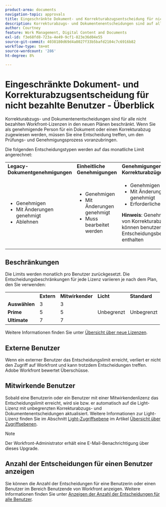 ```yaml
---
product-area: documents
navigation-topic: approvals
title: Eingeschränkte Dokument- und Korrekturabzugsentscheidung für nicht bezahlte Benutzer - Überblick 
description: Korrekturabzugs- und Dokumentenentscheidungen sind auf alle nicht gebührenpflichtigen Workfront-Lizenzen beschränkt. Die Limits werden monatlich pro Benutzer zurückgesetzt.
author: Courtney
feature: Work Management, Digital Content and Documents
exl-id: f3e68fd8-723a-4e49-9cf1-823e36d04e55
source-git-commit: 4038180d69d4a8027f33b5bafd2104c7c6916b82
workflow-type: tm+mt
source-wordcount: '286'
ht-degree: 8%

---
```


# Eingeschränkte Dokument- und Korrekturabzugsentscheidung für nicht bezahlte Benutzer - Überblick

Korrekturabzugs- und Dokumentenentscheidungen sind für alle nicht bezahlten Workfront-Lizenzen in den neuen Plänen beschränkt. Wenn Sie als genehmigende Person für ein Dokument oder einen Korrekturabzug zugewiesen werden, müssen Sie eine Entscheidung treffen, um den Prüfungs- und Genehmigungsprozess voranzubringen.

Die folgenden Entscheidungstypen werden auf das monatliche Limit angerechnet:

<table>
  <tr>

<td><strong>Legacy-Dokumentgenehmigungen</strong> 
   </td>
   <td><strong>Einheitliche Genehmigungen</strong> 
   </td>
   <td><strong>Genehmigungen von Korrekturabzügen</strong> 
   </td>
  </tr>
  <tr>
   <td>
   <ul>
   <li>Genehmigen</li>
    <li>Mit Änderungen genehmigt</li>
     <li>Ablehnen</li>
   </ul>
   </td>
   <td>
      <ul>
   <li>Genehmigen</li>
    <li>Mit Änderungen genehmigt</li>
     <li>Muss bearbeitet werden</li>
   </ul>
   </td>
   <td>
      <ul>
   <li>Genehmigen</li>
    <li>Mit Änderungen genehmigt</li>
     <li>Erforderliche Änderungen</li>
   </ul>
   <p><strong>Hinweis</strong>: Genehmigungen von Korrekturabzügen können benutzerdefinierte Entscheidungsbeschriftungen enthalten</p>
  </tr>
  </tr>
</table>



## Beschränkungen

Die Limits werden monatlich pro Benutzer zurückgesetzt. Die Entscheidungsbeschränkungen für jede Lizenz variieren je nach dem Plan, den Sie verwenden:

<table>
  <tr>
   <td> 
   </td>
   <td><strong>Extern</strong> 
   </td>
   <td><strong>Mitwirkender</strong> 
   </td>
   <td><strong>Licht</strong> 
   </td>
   <td><strong>Standard</strong> 
   </td>
  </tr>
  <tr>
   <td><strong>Auswählen</strong> 
   </td>
   <td>3 
   </td>
   <td>3 
   </td>
   <td rowspan="3" >Unbegrenzt 
   </td>
   <td rowspan="3" >Unbegrenzt 
   </td>
  </tr>
  <tr>
   <td><strong>Prime</strong> 
   </td>
   <td>5 
   </td>
   <td>5 
   </td>
  </tr>
  <tr>
   <td><strong>Ultimate</strong> 
   </td>
   <td>7 
   </td>
   <td>7 
   </td>
  </tr>
</table>

Weitere Informationen finden Sie unter [Übersicht über neue Lizenzen](/help/quicksilver/administration-and-setup/add-users/how-access-levels-work/licenses-overview.md).

## Externe Benutzer

Wenn ein externer Benutzer das Entscheidungslimit erreicht, verliert er nicht den Zugriff auf Workfront und kann trotzdem Entscheidungen treffen. Adobe Workfront bewertet Überschüsse.

## Mitwirkende Benutzer

Sobald eine Benutzerin oder ein Benutzer mit einer Mitwirkendenlizenz das Entscheidungslimit erreicht, wird sie bzw. er automatisch auf die Light-Lizenz mit unbegrenzten Korrekturabzugs- und Dokumentenentscheidungen aktualisiert. Weitere Informationen zur Light-Lizenz finden Sie im Abschnitt [Light-Zugriffsebene](/help/quicksilver/administration-and-setup/add-users/how-access-levels-work/access-level-overview.md) im Artikel [Übersicht über Zugriffsebenen](/help/quicksilver/administration-and-setup/add-users/how-access-levels-work/access-level-overview.md).

>[!NOTE]
>
>Der Workfront-Administrator erhält eine E-Mail-Benachrichtigung über dieses Upgrade.


## Anzahl der Entscheidungen für einen Benutzer anzeigen

Sie können die Anzahl der Entscheidungen für eine Benutzerin oder einen Benutzer im Bereich Benutzende von Workfront anzeigen. Weitere Informationen finden Sie unter [Anzeigen der Anzahl der Entscheidungen für alle Benutzer](/help/quicksilver/review-and-approve-work/tips-tricks-troubleshooting-approvals/view-number-of-decisions-for-users.md).

